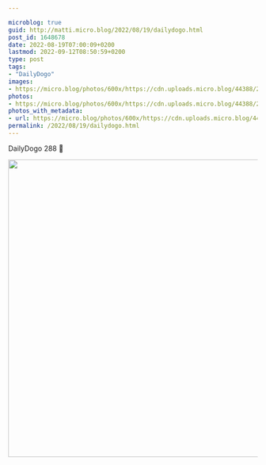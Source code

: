 ```yaml
---

microblog: true
guid: http://matti.micro.blog/2022/08/19/dailydogo.html
post_id: 1648678
date: 2022-08-19T07:00:09+0200
lastmod: 2022-09-12T08:50:59+0200
type: post
tags:
- "DailyDogo"
images:
- https://micro.blog/photos/600x/https://cdn.uploads.micro.blog/44388/2022/7339b5d012.jpg
photos:
- https://micro.blog/photos/600x/https://cdn.uploads.micro.blog/44388/2022/7339b5d012.jpg
photos_with_metadata:
- url: https://micro.blog/photos/600x/https://cdn.uploads.micro.blog/44388/2022/7339b5d012.jpg
permalink: /2022/08/19/dailydogo.html
---
```

DailyDogo 288 🐶

<img src="/media/uploads/2022/7339b5d012.jpg" width="600" height="600" alt="" />
